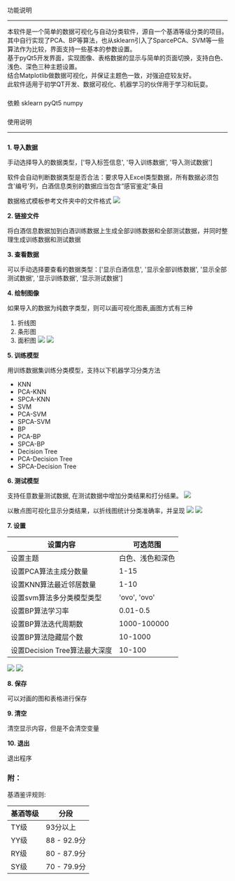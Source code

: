 ###
功能说明
______
本软件是一个简单的数据可视化与自动分类软件，源自一个基酒等级分类的项目。  
其中自行实现了PCA、BP等算法，也从sklearn引入了SparcePCA、SVM等一些算法作为比较，界面支持一些基本的参数设置。  
基于pyQt5开发界面，实现图像、表格数据的显示与简单的页面切换，支持白色、浅色、深色三种主题设置。  
结合Matplotlib做数据可视化，并保证主题色一致，对强迫症较友好。  
此软件适用于初学QT开发、数据可视化、机器学习的伙伴用于学习和玩耍。  
###
依赖
sklearn
pyQt5
numpy

###
使用说明
______
#####
**1. 导入数据**

手动选择导入的数据类型，['导入标签信息', '导入训练数据', '导入测试数据']

软件会自动判断数据类型是否合法：要求导入Excel类型数据，所有数据必须包含'编号'列，白酒信息类别的数据应当包含“感官鉴定”条目

数据格式模板参考文件夹中的文件格式
![](https://github.com/Freeverc/AutoClassification/blob/master/images/data_table.png)

**2. 链接文件**

将白酒信息数据加到白酒训练数据上生成全部训练数据和全部测试数据，并同时整理生成训练数据和测试数据

**3. 查看数据**

可以手动选择要查看的数据类型：['显示白酒信息', '显示全部训练数据', '显示全部测试数据', '显示训练数据', '显示测试数据']


**4. 绘制图像**

如果导入的数据为纯数字类型，则可以画可视化图表,画图方式有三种
1. 折线图
2. 条形图
3. 面积图
![](https://github.com/Freeverc/AutoClassification/blob/master/images/data_line.png)
![](https://github.com/Freeverc/AutoClassification/blob/master/images/data_area.png)

**5. 训练模型**

用训练数据集训练分类模型，支持以下机器学习分类方法
+ KNN
+ PCA-KNN
+ SPCA-KNN
+ SVM
+ PCA-SVM
+ SPCA-SVM
+ BP
+ PCA-BP
+ SPCA-BP
+ Decision Tree
+ PCA-Decision Tree
+ SPCA-Decision Tree


**6. 测试模型**

支持任意数量测试数据, 在测试数据中增加分类结果和打分结果。
![](https://github.com/Freeverc/AutoClassification/blob/master/images/white.png)

以散点图可视化显示分类结果，以折线图统计分类准确率，并呈现
![](https://github.com/Freeverc/AutoClassification/blob/master/images/pca_dt_zhe.png)
![](https://github.com/Freeverc/AutoClassification/blob/master/images/pca_dt_san.png)

**7. 设置**

|设置内容| 可选范围 |
|---------- |-------|
|设置主题 |白色、浅色和深色 |
|设置PCA算法主成分数量 | 1-15 |
|设置KNN算法最近邻居数量 | 1-10 |
|设置svm算法多分类模型类型 | 'ovo', 'ovo' |
|设置BP算法学习率 | 0.01-0.5 |
|设置BP算法迭代周期数 | 1000-100000 |
|设置BP算法隐藏层个数| 10-1000 |
|设置Decision Tree算法最大深度| 10-100 |

![](https://github.com/Freeverc/AutoClassification/blob/master/images/dark.png)
![](https://github.com/Freeverc/AutoClassification/blob/master/images/light.png)

**8. 保存**

可以对画的图和表格进行保存

**9. 清空**

清空显示内容，但是不会清空变量

**10. 退出**

退出程序


### 附：

基酒鉴评规则:

|基酒等级 |分段 |
|----|----|
|TY级 |93分以上|
|YY级|88 - 92.9分|
|RY级|80 - 87.9分|
|SY级|70 - 79.9分|
